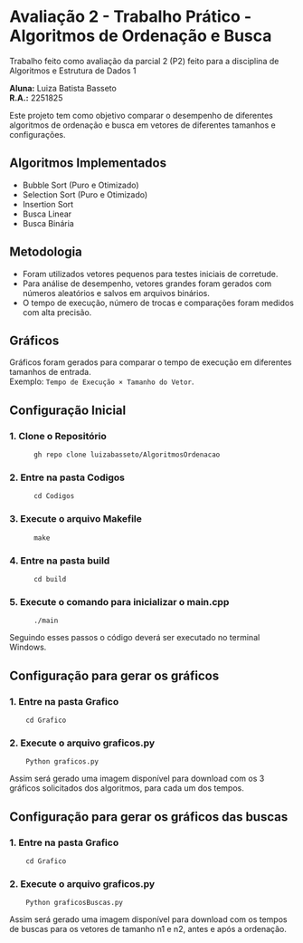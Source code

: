 # Avaliação 2 - Trabalho Prático - Algoritmos de Ordenação e Busca

Trabalho feito como avaliação da parcial 2 (P2) feito para a disciplina de Algoritmos e Estrutura de Dados 1

**Aluna:** Luiza Batista Basseto  
**R.A.:** 2251825  

Este projeto tem como objetivo comparar o desempenho de diferentes algoritmos de ordenação e busca em vetores de diferentes tamanhos e configurações.

##  Algoritmos Implementados

- Bubble Sort (Puro e Otimizado)
- Selection Sort (Puro e Otimizado)
- Insertion Sort
- Busca Linear
- Busca Binária

##  Metodologia

- Foram utilizados vetores pequenos para testes iniciais de corretude.
- Para análise de desempenho, vetores grandes foram gerados com números aleatórios e salvos em arquivos binários.
- O tempo de execução, número de trocas e comparações foram medidos com alta precisão.

##  Gráficos

Gráficos foram gerados para comparar o tempo de execução em diferentes tamanhos de entrada.  
Exemplo: `Tempo de Execução × Tamanho do Vetor`.

## Configuração Inicial

  ### 1. Clone o Repositório
          gh repo clone luizabasseto/AlgoritmosOrdenacao
  ### 2. Entre na pasta Codigos
          cd Codigos
  ### 3. Execute o arquivo Makefile
          make
  ### 4. Entre na pasta build
          cd build
  ### 5. Execute o comando para inicializar o main.cpp
          ./main
          
Seguindo esses passos o código deverá ser executado no terminal Windows.

## Configuração para gerar os gráficos

  ### 1. Entre na pasta Grafico
        cd Grafico
  ### 2. Execute o arquivo graficos.py
        Python graficos.py

Assim será gerado uma imagem disponível para download com os 3 gráficos solicitados dos algoritmos, para cada um dos tempos.

## Configuração para gerar os gráficos das buscas

  ### 1. Entre na pasta Grafico
        cd Grafico
  ### 2. Execute o arquivo graficos.py
        Python graficosBuscas.py

Assim será gerado uma imagem disponível para download com os tempos de buscas para os vetores de tamanho n1 e n2, antes e após a ordenação.
